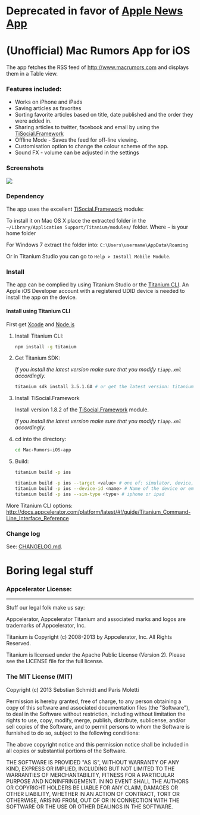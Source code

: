 # Deprecated in favor of [Apple News App](https://www.apple.com/news/)

# (Unofficial) Mac Rumors App for iOS

The app fetches the RSS feed of http://www.macrumors.com and displays them in a Table view.

### Features included:

* Works on iPhone and iPads
* Saving articles as favorites
* Sorting favorite articles based on title, date published and the order they were added in.
* Sharing articles to twitter, facebook and email by using the [TiSocial.Framework](https://github.com/viezel/TiSocial.Framework/)
* Offline Mode - Saves the feed for off-line viewing.
* Customisation option to change the colour scheme of the app.
* Sound FX - volume can be adjusted in the settings

### Screenshots

![](https://cloud.githubusercontent.com/assets/5497998/7611579/a794ae80-f9c8-11e4-90c0-5879fa6ed684.png)

### Dependency

The app uses the excellent [TiSocial.Framework](https://github.com/viezel/TiSocial.Framework/tree/master/dist) module:

To install it on Mac OS X place the extracted folder in the `~/Library/Application Support/Titanium/modules/` folder. Where `~` is your home folder

For Windows 7 extract the folder into: `C:\Users\username\AppData\Roaming`

Or in Titanium Studio you can go to `Help > Install Mobile Module`.

### Install

The app can be complied by using Titanium Studio or the [Titanium CLI](https://github.com/appcelerator/titanium). An Apple iOS Developer account with a registered UDID device is needed to install the app on the device.

#### Install using Titanium CLI
First get [Xcode](https://developer.apple.com/xcode/) and [Node.js](https://nodejs.org/)

1. Install Titanium CLI:

    ```sh
    npm install -g titanium
    ```
2. Get Titanium SDK:

    *If you install the latest version make sure that you modify `tiapp.xml` accordingly.*

    ```sh
    titanium sdk install 3.5.1.GA # or get the latest version: titanium sdk install --default
    ```

3. Install TiSocial.Framework

   Install version 1.8.2 of the [TiSocial.Framework](https://github.com/viezel/TiSocial.Framework/tree/master/dist) module.

    *If you install the latest version make sure that you modify `tiapp.xml` accordingly.*

4. cd into the directory:

    ```sh
    cd Mac-Rumors-iOS-app
    ```

5. Build:

    ```sh
    titanium build -p ios

    titanium build -p ios --target <value> # one of: simulator, device, dist-appstore, or dist-adhoc.
    titanium build -p ios --device-id <name> # Name of the device or emulator to install the application to.
    titanium build -p ios --sim-type <type> # iphone or ipad
    ```

More Titanium CLI options: http://docs.appcelerator.com/platform/latest/#!/guide/Titanium_Command-Line_Interface_Reference


### Change log
See: [CHANGELOG.md](../master/CHANGELOG.md).

# Boring legal stuff

### Appcelerator License:
----------------------------------
Stuff our legal folk make us say:

Appcelerator, Appcelerator Titanium and associated marks and logos are
trademarks of Appcelerator, Inc.

Titanium is Copyright (c) 2008-2013 by Appcelerator, Inc. All Rights Reserved.

Titanium is licensed under the Apache Public License (Version 2). Please
see the LICENSE file for the full license.


### The MIT License (MIT)

Copyright (c) 2013 Sebstian Schmidt and Paris Moletti

Permission is hereby granted, free of charge, to any person obtaining a copy of this software and associated documentation files (the "Software"), to deal in the Software without restriction, including without limitation the rights to use, copy, modify, merge, publish, distribute, sublicense, and/or sell copies of the Software, and to permit persons to whom the Software is furnished to do so, subject to the following conditions:

The above copyright notice and this permission notice shall be included in all copies or substantial portions of the Software.

THE SOFTWARE IS PROVIDED "AS IS", WITHOUT WARRANTY OF ANY KIND, EXPRESS OR IMPLIED, INCLUDING BUT NOT LIMITED TO THE WARRANTIES OF MERCHANTABILITY, FITNESS FOR A PARTICULAR PURPOSE AND NONINFRINGEMENT. IN NO EVENT SHALL THE AUTHORS OR COPYRIGHT HOLDERS BE LIABLE FOR ANY CLAIM, DAMAGES OR OTHER LIABILITY, WHETHER IN AN ACTION OF CONTRACT, TORT OR OTHERWISE, ARISING FROM, OUT OF OR IN CONNECTION WITH THE SOFTWARE OR THE USE OR OTHER DEALINGS IN THE SOFTWARE.
